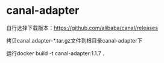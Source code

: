 # canal-adapter

自行选择下载版本：https://github.com/alibaba/canal/releases

拷贝canal.adapter-*.tar.gz文件到根目录canal-adapter下

运行docker build -t canal-adapter:1.1.7 .
